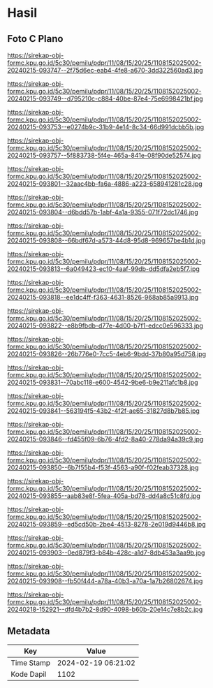 # Hasil

## Foto C Plano

https://sirekap-obj-formc.kpu.go.id/5c30/pemilu/pdpr/11/08/15/20/25/1108152025002-20240215-093747--2f75d6ec-eab4-4fe8-a670-3dd322560ad3.jpg

https://sirekap-obj-formc.kpu.go.id/5c30/pemilu/pdpr/11/08/15/20/25/1108152025002-20240215-093749--d795210c-c884-40be-87e4-75e6998421bf.jpg

https://sirekap-obj-formc.kpu.go.id/5c30/pemilu/pdpr/11/08/15/20/25/1108152025002-20240215-093753--e0274b9c-31b9-4e14-8c34-66d991dcbb5b.jpg

https://sirekap-obj-formc.kpu.go.id/5c30/pemilu/pdpr/11/08/15/20/25/1108152025002-20240215-093757--5f883738-5f4e-465a-841e-08f90de52574.jpg

https://sirekap-obj-formc.kpu.go.id/5c30/pemilu/pdpr/11/08/15/20/25/1108152025002-20240215-093801--32aac4bb-fa6a-4886-a223-658941281c28.jpg

https://sirekap-obj-formc.kpu.go.id/5c30/pemilu/pdpr/11/08/15/20/25/1108152025002-20240215-093804--d6bdd57b-1abf-4a1a-9355-071f72dc1746.jpg

https://sirekap-obj-formc.kpu.go.id/5c30/pemilu/pdpr/11/08/15/20/25/1108152025002-20240215-093808--66bdf67d-a573-44d8-95d8-969657be4b1d.jpg

https://sirekap-obj-formc.kpu.go.id/5c30/pemilu/pdpr/11/08/15/20/25/1108152025002-20240215-093813--6a049423-ec10-4aaf-99db-dd5dfa2eb5f7.jpg

https://sirekap-obj-formc.kpu.go.id/5c30/pemilu/pdpr/11/08/15/20/25/1108152025002-20240215-093818--ee1dc4ff-f363-4631-8526-968ab85a9913.jpg

https://sirekap-obj-formc.kpu.go.id/5c30/pemilu/pdpr/11/08/15/20/25/1108152025002-20240215-093822--e8b9fbdb-d77e-4d00-b7f1-edcc0e596333.jpg

https://sirekap-obj-formc.kpu.go.id/5c30/pemilu/pdpr/11/08/15/20/25/1108152025002-20240215-093826--26b776e0-7cc5-4eb6-9bdd-37b80a95d758.jpg

https://sirekap-obj-formc.kpu.go.id/5c30/pemilu/pdpr/11/08/15/20/25/1108152025002-20240215-093831--70abc118-e600-4542-9be6-b9e211afc1b8.jpg

https://sirekap-obj-formc.kpu.go.id/5c30/pemilu/pdpr/11/08/15/20/25/1108152025002-20240215-093841--563194f5-43b2-4f2f-ae65-31827d8b7b85.jpg

https://sirekap-obj-formc.kpu.go.id/5c30/pemilu/pdpr/11/08/15/20/25/1108152025002-20240215-093846--fd455f09-6b76-4fd2-8a40-278da94a39c9.jpg

https://sirekap-obj-formc.kpu.go.id/5c30/pemilu/pdpr/11/08/15/20/25/1108152025002-20240215-093850--6b7f55b4-f53f-4563-a90f-f02feab37328.jpg

https://sirekap-obj-formc.kpu.go.id/5c30/pemilu/pdpr/11/08/15/20/25/1108152025002-20240215-093855--aab83e8f-5fea-405a-bd78-dd4a8c51c8fd.jpg

https://sirekap-obj-formc.kpu.go.id/5c30/pemilu/pdpr/11/08/15/20/25/1108152025002-20240215-093859--ed5cd50b-2be4-4513-8278-2e019d9446b8.jpg

https://sirekap-obj-formc.kpu.go.id/5c30/pemilu/pdpr/11/08/15/20/25/1108152025002-20240215-093903--0ed879f3-b84b-428c-a1d7-8db453a3aa9b.jpg

https://sirekap-obj-formc.kpu.go.id/5c30/pemilu/pdpr/11/08/15/20/25/1108152025002-20240215-093908--fb50f444-a78a-40b3-a70a-1a7b26802674.jpg

https://sirekap-obj-formc.kpu.go.id/5c30/pemilu/pdpr/11/08/15/20/25/1108152025002-20240218-152921--dfd4b7b2-8d90-4098-b60b-20e14c7e8b2c.jpg


## Metadata

| Key        | Value               |
| ---------- | ------------------- |
| Time Stamp | 2024-02-19 06:21:02 |
| Kode Dapil | 1102                |



